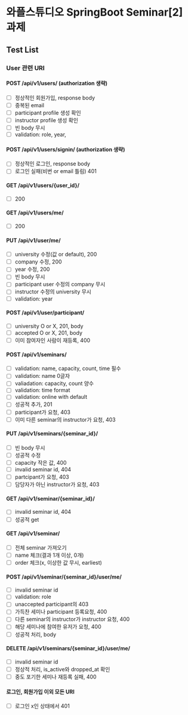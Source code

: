 # 와플스튜디오 SpringBoot Seminar[2] 과제

## Test List
### User 관련 URI
#### POST /api/v1/users/ (authorization 생략)
- [ ] 정상적인 회원가입, response body
- [ ] 중복된 email
- [ ] participant profile 생성 확인
- [ ] instructor profile 생성 확인
- [ ] 빈 body 무시
- [ ] validation: role, year,

#### POST /api/v1/users/signin/ (authorization 생략)
- [ ] 정상적인 로그인, response body
- [ ] 로그인 실패(비번 or email 틀림) 401

#### GET /api/v1/users/{user_id}/
- [ ] 200

#### GET /api/v1/users/me/
- [ ] 200

#### PUT /api/v1/user/me/
- [ ] university 수정(값 or default), 200
- [ ] company 수정, 200
- [ ] year 수정, 200
- [ ] 빈 body 무시
- [ ] participant user 수정의 company 무시
- [ ] instructor 수정의 university 무시
- [ ] validation: year

#### POST /api/v1/user/participant/
- [ ] university O or X, 201, body
- [ ] accepted O or X, 201, body
- [ ] 이미 참여자인 사람이 재등록, 400

#### POST /api/v1/seminars/
- [ ] validation: name, capacity, count, time 필수
- [ ] validation: name 0글자
- [ ] valiadation: capacity, count 양수
- [ ] validation: time format
- [ ] validation: online with default
- [ ] 성공적 추가, 201
- [ ] participant가 요청, 403
- [ ] 이미 다른 seminar의 instructor가 요청, 403

#### PUT /api/v1/seminars/{seminar_id}/
- [ ] 빈 body 무시
- [ ] 성공적 수정
- [ ] capacity 작은 값, 400
- [ ] invalid seminar id, 404
- [ ] partcipant가 요청, 403
- [ ] 담당자가 아닌 instructor가 요청, 403

#### GET /api/v1/seminar/{seminar_id}/
- [ ] invalid seminar id, 404
- [ ] 성공적 get

#### GET /api/v1/seminar/
- [ ] 전체 seminar 가져오기
- [ ] name 체크(결과 1개 이상, 0개)
- [ ] order 체크(x, 이상한 값 무시, earliest)

#### POST /api/v1/seminar/{seminar_id}/user/me/
- [ ] invalid seminar id
- [ ] validation: role
- [ ] unaccepted participant의 403
- [ ] 가득찬 세미나 participant 등록요청, 400
- [ ] 다른 seminar의 instructor가 instructor 요청, 400
- [ ] 해당 세미나에 참여한 유저가 요청, 400
- [ ] 성공적 처리, body

#### DELETE /api/v1/seminars/{seminar_id}/user/me/
- [ ] invalid seminar id
- [ ] 정상적 처리, is_active와 dropped_at 확인
- [ ] 중도 포기한 세미나 재등록 실패, 400

#### 로그인, 회원가입 이외 모든 URI
- [ ] 로그인 x인 상태에서 401 